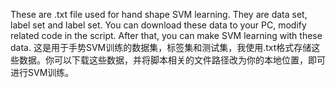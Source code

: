 These are .txt file used for hand shape SVM learning. They are data set, label set and label set. You can download these data to your PC, modify related code in the script. After that, you can make SVM learning with these data.
这是用于手势SVM训练的数据集，标签集和测试集，我使用.txt格式存储这些数据。你可以下载这些数据，并将脚本相关的文件路径改为你的本地位置，即可进行SVM训练。
